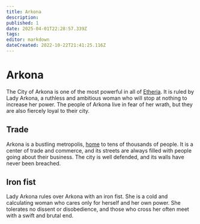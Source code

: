 ```yaml
---
title: Arkona
description: 
published: 1
date: 2025-04-01T22:28:57.339Z
tags: 
editor: markdown
dateCreated: 2022-10-22T21:41:25.116Z
---
```


# Arkona
The City of Arkona is one of the most powerful in all of [Etheria](/etheria). It is ruled by Lady Arkona, a ruthless and ambitious woman who will stop at nothing to increase her power. The people of Arkona live in fear of her wrath, but they are also fiercely loyal to their city.

## Trade
Arkona is a bustling metropolis, [home](/home) to tens of thousands of people. It is a center of trade and commerce, and its streets are always filled with people going about their business. The city is well defended, and its walls have never been breached.

## Iron fist
Lady Arkona rules over Arkona with an iron fist. She is a cold and calculating woman who cares only for herself and her own power. She tolerates no dissent or disobedience, and those who cross her often meet with a swift and brutal end.
